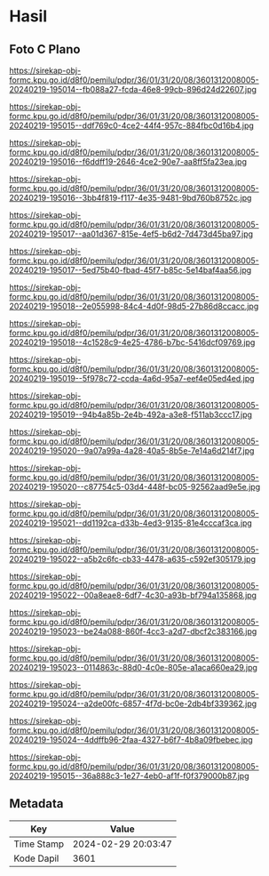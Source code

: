 # Hasil

## Foto C Plano

https://sirekap-obj-formc.kpu.go.id/d8f0/pemilu/pdpr/36/01/31/20/08/3601312008005-20240219-195014--fb088a27-fcda-46e8-99cb-896d24d22607.jpg

https://sirekap-obj-formc.kpu.go.id/d8f0/pemilu/pdpr/36/01/31/20/08/3601312008005-20240219-195015--ddf769c0-4ce2-44f4-957c-884fbc0d16b4.jpg

https://sirekap-obj-formc.kpu.go.id/d8f0/pemilu/pdpr/36/01/31/20/08/3601312008005-20240219-195016--f6ddff19-2646-4ce2-90e7-aa8ff5fa23ea.jpg

https://sirekap-obj-formc.kpu.go.id/d8f0/pemilu/pdpr/36/01/31/20/08/3601312008005-20240219-195016--3bb4f819-f117-4e35-9481-9bd760b8752c.jpg

https://sirekap-obj-formc.kpu.go.id/d8f0/pemilu/pdpr/36/01/31/20/08/3601312008005-20240219-195017--aa01d367-815e-4ef5-b6d2-7d473d45ba97.jpg

https://sirekap-obj-formc.kpu.go.id/d8f0/pemilu/pdpr/36/01/31/20/08/3601312008005-20240219-195017--5ed75b40-fbad-45f7-b85c-5e14baf4aa56.jpg

https://sirekap-obj-formc.kpu.go.id/d8f0/pemilu/pdpr/36/01/31/20/08/3601312008005-20240219-195018--2e055998-84c4-4d0f-98d5-27b86d8ccacc.jpg

https://sirekap-obj-formc.kpu.go.id/d8f0/pemilu/pdpr/36/01/31/20/08/3601312008005-20240219-195018--4c1528c9-4e25-4786-b7bc-5416dcf09769.jpg

https://sirekap-obj-formc.kpu.go.id/d8f0/pemilu/pdpr/36/01/31/20/08/3601312008005-20240219-195019--5f978c72-ccda-4a6d-95a7-eef4e05ed4ed.jpg

https://sirekap-obj-formc.kpu.go.id/d8f0/pemilu/pdpr/36/01/31/20/08/3601312008005-20240219-195019--94b4a85b-2e4b-492a-a3e8-f511ab3ccc17.jpg

https://sirekap-obj-formc.kpu.go.id/d8f0/pemilu/pdpr/36/01/31/20/08/3601312008005-20240219-195020--9a07a99a-4a28-40a5-8b5e-7e14a6d214f7.jpg

https://sirekap-obj-formc.kpu.go.id/d8f0/pemilu/pdpr/36/01/31/20/08/3601312008005-20240219-195020--c87754c5-03d4-448f-bc05-92562aad9e5e.jpg

https://sirekap-obj-formc.kpu.go.id/d8f0/pemilu/pdpr/36/01/31/20/08/3601312008005-20240219-195021--dd1192ca-d33b-4ed3-9135-81e4cccaf3ca.jpg

https://sirekap-obj-formc.kpu.go.id/d8f0/pemilu/pdpr/36/01/31/20/08/3601312008005-20240219-195022--a5b2c6fc-cb33-4478-a635-c592ef305179.jpg

https://sirekap-obj-formc.kpu.go.id/d8f0/pemilu/pdpr/36/01/31/20/08/3601312008005-20240219-195022--00a8eae8-6df7-4c30-a93b-bf794a135868.jpg

https://sirekap-obj-formc.kpu.go.id/d8f0/pemilu/pdpr/36/01/31/20/08/3601312008005-20240219-195023--be24a088-860f-4cc3-a2d7-dbcf2c383166.jpg

https://sirekap-obj-formc.kpu.go.id/d8f0/pemilu/pdpr/36/01/31/20/08/3601312008005-20240219-195023--0114863c-88d0-4c0e-805e-a1aca660ea29.jpg

https://sirekap-obj-formc.kpu.go.id/d8f0/pemilu/pdpr/36/01/31/20/08/3601312008005-20240219-195024--a2de00fc-6857-4f7d-bc0e-2db4bf339362.jpg

https://sirekap-obj-formc.kpu.go.id/d8f0/pemilu/pdpr/36/01/31/20/08/3601312008005-20240219-195024--4ddffb96-2faa-4327-b6f7-4b8a09fbebec.jpg

https://sirekap-obj-formc.kpu.go.id/d8f0/pemilu/pdpr/36/01/31/20/08/3601312008005-20240219-195015--36a888c3-1e27-4eb0-af1f-f0f379000b87.jpg


## Metadata

| Key        | Value               |
| ---------- | ------------------- |
| Time Stamp | 2024-02-29 20:03:47 |
| Kode Dapil | 3601                |



